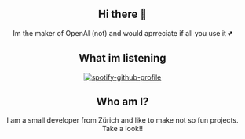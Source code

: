 <div align="center">

## Hi there 👋
Im the maker of OpenAI (not) and would aprreciate if all you use it 💕

## What im listening
[![spotify-github-profile](https://spotify-github-profile.kittinanx.com/api/view?uid=aleks.jacovic&cover_image=true&theme=default&show_offline=false&background_color=121212&interchange=true&bar_color=53b14f&bar_color_cover=false)](https://github.com/kittinan/spotify-github-profile)

## Who am I?
I am a small developer from Zürich and like to make not so fun projects. Take a look!!
</div>
